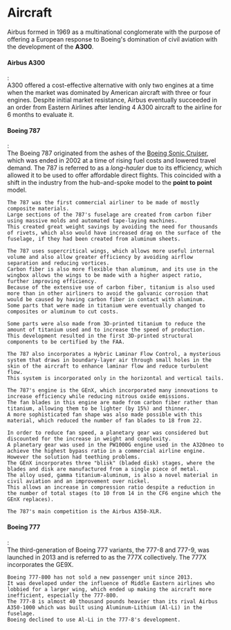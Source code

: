 # Aircraft

Airbus formed in 1969 as a multinational conglomerate with the purpose of offering a European response to Boeing's domination of civil aviation with the development of the **A300**.

#### Airbus A300
:   
    A300 offered a cost-effective alternative with only two engines at a time when the market was dominated by American aircraft with three or four engines.
    Despite initial market resistance, Airbus eventually succeeded in an order from Eastern Airlines after lending 4 A300 aircraft to the airline for 6 months to evaluate it.

#### Boeing 787
:   
    The Boeing 787 originated from the ashes of the [Boeing Sonic Cruiser](https://en.wikipedia.org/wiki/Boeing_Sonic_Cruiser), which was ended in 2002 at a time of rising fuel costs and lowered travel demand.
    The 787 is referred to as a *long-hauler* due to its efficiency, which allowed it to be used to offer affordable direct flights.
    This coincided with a shift in the industry from the hub-and-spoke model to the **point to point** model.
    
    The 787 was the first commercial airliner to be made of mostly composite materials.
    Large sections of the 787's fuselage are created from carbon fiber using massive molds and automated tape-laying machines.
    This created great weight savings by avoiding the need for thousands of rivets, which also would have increased drag on the surface of the fuselage, if they had been created from aluminum sheets.

    The 787 uses supercritical wings, which allows more useful internal volume and also allow greater efficiency by avoiding airflow separation and reducing vortices.
    Carbon fiber is also more flexible than aluminum, and its use in the wingbox allows the wings to be made with a higher aspect ratio, further improving efficiency.
    Because of the extensive use of carbon fiber, titanium is also used more than in other airliners to avoid the galvanic corrosion that would be caused by having carbon fiber in contact with aluminum.
    Some parts that were made in titanium were eventually changed to composites or aluminum to cut costs.

    Some parts were also made from 3D-printed titanium to reduce the amount of titanium used and to increase the speed of production.
    This development resulted in the first 3D-printed structural components to be certified by the FAA.

    The 787 also incorporates a Hybric Laminar Flow Control, a mysterious system that draws in boundary-layer air through small holes in the skin of the aircraft to enhance laminar flow and reduce turbulent flow.
    This system is incorporated only in the horizontal and vertical tails.

    The 787's engine is the GEnX, which incorporated many innovations to increase efficiency while reducing nitrous oxide emissions.
    The fan blades in this engine are made from carbon fiber rather than titanium, allowing them to be lighter (by 15%) and thinner.
    A more sophisticated fan shape was also made possible with this material, which reduced the number of fan blades to 18 from 22.
    
    In order to reduce fan speed, a planetary gear was considered but discounted for the increase in weight and complexity.
    A planetary gear was used in the PW1000G engine used in the A320neo to achieve the highest bypass ratio in a commercial airline engine.
    However the solution had teething problems.
    The GEnX incorporates three "blisk" (bladed disk) stages, where the blades and disk are manufactured from a single piece of metal.
    The alloy used, gamma titanium-aluminum, is also a novel material in civil aviation and an improvement over nickel.
    This allows an increase in compression ratio despite a reduction in the number of total stages (to 10 from 14 in the CF6 engine which the GEnX replaces).

    The 787's main competition is the Airbus A350-XLR.

#### Boeing 777
:   
    The third-generation of Boeing 777 variants, the 777-8 and 777-9, was launched in 2013 and is referred to as the 777X collectively.
    The 777X incorporates the GE9X.
    
    Boeing 777-800 has not sold a new passenger unit since 2013. 
    It was developed under the influence of Middle Eastern airlines who lobbied for a larger wing, which ended up making the aircraft more inefficient, especially the 777-800. 
    The 777-8 is almost 40 thousand pounds heavier than its rival Airbus A350-1000 which was built using Aluminum-Lithium (Al-Li) in the fuselage. 
    Boeing declined to use Al-Li in the 777-8's development.
